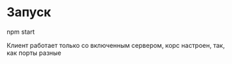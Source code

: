 # Запуск
npm start

Клиент работает только со включенным сервером, корс настроен, так, как порты разные